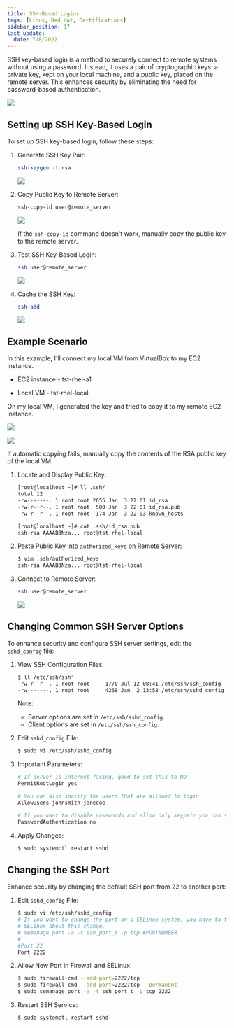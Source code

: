 ```yaml
---
title: SSH-Based Logins
tags: [Linux, Red Hat, Certifications]
sidebar_position: 17
last_update:
  date: 7/8/2022
---
```



SSH key-based login is a method to securely connect to remote systems without using a password. Instead, it uses a pair of cryptographic keys: a private key, kept on your local machine, and a public key, placed on the remote server. This enhances security by eliminating the need for password-based authentication.

![](/img/docs/sv-sshkey1.png)


## Setting up SSH Key-Based Login

To set up SSH key-based login, follow these steps:

1. Generate SSH Key Pair:

    ```bash
    ssh-keygen -t rsa
    ```

    ![](/img/docs/sv-sshkey3.png)

2. Copy Public Key to Remote Server:

    ```bash
    ssh-copy-id user@remote_server
    ```
    
    ![](/img/docs/sv-sshkey4.png)

    If the `ssh-copy-id` command doesn't work, manually copy the public key to the remote server.


3. Test SSH Key-Based Login:

    ```bash
    ssh user@remote_server
    ```

    ![](/img/docs/sv-sshkey5.png)

4. Cache the SSH Key:

    ```bash
    ssh-add
    ```

    ![](/img/docs/sv-sshkey6.png)

## Example Scenario

In this example, I'll connect my local VM from VirtualBox to my EC2 instance.

- EC2 instance - tst-rhel-a1

- Local VM - tst-rhel-local


On my local VM, I generated the key and tried to copy it to my remote EC2 instance.

![](/img/docs/sv-sshkey10.png)

![](/img/docs/sv-sshkey11.png)

If automatic copying fails, manually copy the contents of the RSA public key of the local VM:

1. Locate and Display Public Key:

    ```bash
    [root@localhost ~]# ll .ssh/
    total 12
    -rw-------. 1 root root 2655 Jan  3 22:01 id_rsa
    -rw-r--r--. 1 root root  580 Jan  3 22:01 id_rsa.pub
    -rw-r--r--. 1 root root  174 Jan  3 22:03 known_hosts

    [root@localhost ~]# cat .ssh/id_rsa.pub
    ssh-rsa AAAAB3Nza... root@tst-rhel-local
    ```

2. Paste Public Key into `authorized_keys` on Remote Server:

    ```bash
    $ vim .ssh/authorized_keys
    ssh-rsa AAAAB3Nza... root@tst-rhel-local
    ```

3. Connect to Remote Server:

    ```bash
    ssh user@remote_server
    ```
    
    ![](/img/docs/sv-sshkey-20.png)


## Changing Common SSH Server Options

To enhance security and configure SSH server settings, edit the `sshd_config` file:

1. View SSH Configuration Files:

    ```bash
    $ ll /etc/ssh/ssh*
    -rw-r--r--. 1 root root     1770 Jul 12 08:41 /etc/ssh/ssh_config
    -rw-------. 1 root root     4268 Jan  2 13:58 /etc/ssh/sshd_config
    ```

    Note: 

    - Server options are set in `/etc/ssh/sshd_config`.
    - Client options are set in `/etc/ssh/ssh_config`.

2. Edit `sshd_config` File:

    ```bash
    $ sudo vi /etc/ssh/sshd_config
    ```

3. Important Parameters:

    ```bash
    # If server is internet-facing, good to set this to NO
    PermitRootLogin yes

    # You can also specify the users that are allowed to login
    AllowUsers johnsmith janedoe

    # If you want to disable passwords and allow only keypair you can set this to NO. Note that this is convenient.
    PasswordAuthentication no
    ```

4. Apply Changes:

    ```bash
    $ sudo systemctl restart sshd
    ```


## Changing the SSH Port

Enhance security by changing the default SSH port from 22 to another port:

1. Edit `sshd_config` File:

    ```bash
    $ sudo vi /etc/ssh/sshd_config
    # If you want to change the port on a SELinux system, you have to tell
    # SELinux about this change.
    # semanage port -a -t ssh_port_t -p tcp #PORTNUMBER
    #
    #Port 22
    Port 2222
    ```

2. Allow New Port in Firewall and SELinux:

    ```bash
    $ sudo firewall-cmd --add-port=2222/tcp
    $ sudo firewall-cmd --add-port=2222/tcp --permanent
    $ sudo semanage port -a -t ssh_port_t -p tcp 2222
    ```

3. Restart SSH Service:

    ```bash
    $ sudo systemctl restart sshd
    ```
